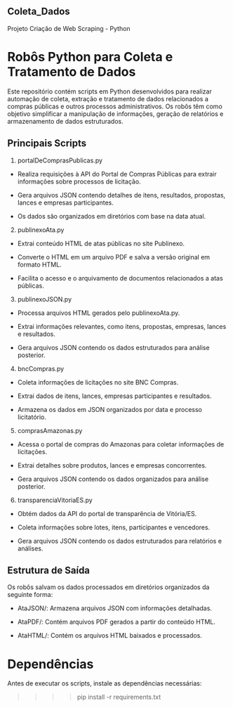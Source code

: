 ## Coleta_Dados
Projeto Criação de Web Scraping - Python

# Robôs Python para Coleta e Tratamento de Dados

Este repositório contém scripts em Python desenvolvidos para realizar automação de coleta, extração e tratamento de dados relacionados a compras públicas e outros processos administrativos. Os robôs têm como objetivo simplificar a manipulação de informações, geração de relatórios e armazenamento de dados estruturados.

## Principais Scripts


1. portalDeComprasPublicas.py

- Realiza requisições à API do Portal de Compras Públicas para extrair informações sobre processos de licitação.

- Gera arquivos JSON contendo detalhes de itens, resultados, propostas, lances e empresas participantes.

- Os dados são organizados em diretórios com base na data atual.
  

2. publinexoAta.py

- Extrai conteúdo HTML de atas públicas no site Publinexo.

- Converte o HTML em um arquivo PDF e salva a versão original em formato HTML.

- Facilita o acesso e o arquivamento de documentos relacionados a atas públicas.
  

3. publinexoJSON.py

- Processa arquivos HTML gerados pelo publinexoAta.py.

- Extrai informações relevantes, como itens, propostas, empresas, lances e resultados.

- Gera arquivos JSON contendo os dados estruturados para análise posterior.
  

4. bncCompras.py

- Coleta informações de licitações no site BNC Compras.

- Extrai dados de itens, lances, empresas participantes e resultados.

- Armazena os dados em JSON organizados por data e processo licitatório.
  

5. comprasAmazonas.py

- Acessa o portal de compras do Amazonas para coletar informações de licitações.

- Extrai detalhes sobre produtos, lances e empresas concorrentes.

- Gera arquivos JSON contendo os dados organizados para análise posterior.
  

6. transparenciaVitoriaES.py

- Obtém dados da API do portal de transparência de Vitória/ES.

- Coleta informações sobre lotes, itens, participantes e vencedores.

- Gera arquivos JSON contendo os dados estruturados para relatórios e análises.
  

## Estrutura de Saída

Os robôs salvam os dados processados em diretórios organizados da seguinte forma:

- AtaJSON/: Armazena arquivos JSON com informações detalhadas.

- AtaPDF/: Contém arquivos PDF gerados a partir do conteúdo HTML.

- AtaHTML/: Contém os arquivos HTML baixados e processados.
  

# Dependências

Antes de executar os scripts, instale as dependências necessárias:

>>>> pip install -r requirements.txt


